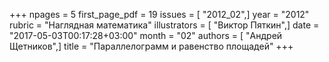 +++
npages = 5
first_page_pdf = 19
issues = [ "2012_02",]
year = "2012"
rubric = "Наглядная математика"
illustrators = [ "Виктор Пяткин",]
date = "2017-05-03T00:17:28+03:00"
month = "02"
authors = [ "Андрей Щетников",]
title = "Параллелограмм и равенство площадей"
+++

